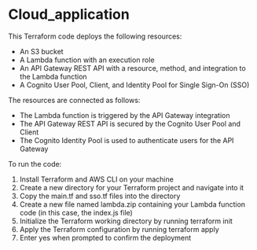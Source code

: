 # Cloud_application

This Terraform code deploys the following resources:

- An S3 bucket
- A Lambda function with an execution role
- An API Gateway REST API with a resource, method, and integration to the Lambda function
- A Cognito User Pool, Client, and Identity Pool for Single Sign-On (SSO)

The resources are connected as follows:

- The Lambda function is triggered by the API Gateway integration
- The API Gateway REST API is secured by the Cognito User Pool and Client
- The Cognito Identity Pool is used to authenticate users for the API Gateway

To run the code:

1. Install Terraform and AWS CLI on your machine
2. Create a new directory for your Terraform project and navigate into it
3. Copy the main.tf and sso.tf files into the directory
4. Create a new file named lambda.zip containing your Lambda function code (in this case, the index.js file)
5. Initialize the Terraform working directory by running terraform init
6. Apply the Terraform configuration by running terraform apply
7. Enter yes when prompted to confirm the deployment

